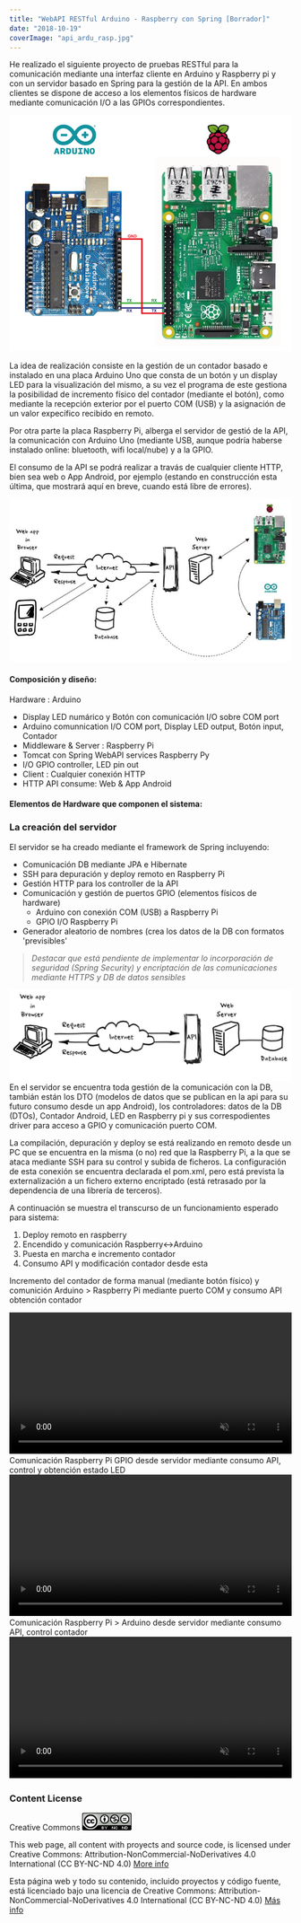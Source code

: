 ```yaml
---
title: "WebAPI RESTful Arduino - Raspberry con Spring [Borrador]"
date: "2018-10-19"
coverImage: "api_ardu_rasp.jpg"
---
```

He realizado el siguiente proyecto de pruebas RESTful para la comunicación mediante una interfaz cliente en Arduino y Raspberry pi y con un servidor basado en Spring para la gestión de la API. En ambos clientes se dispone de acceso a los elementos físicos de hardware mediante comunicación I/O a las GPIOs correspondientes.

![](171211-20Arduino20Vs20Raspberry20Pi1.jpg)

La idea de realización consiste en la gestión de un contador basado e instalado en una placa Arduino Uno que consta de un botón y un display LED para la visualización del mismo, a su vez el programa de este gestiona la posibilidad de incremento físico del contador (mediante el botón), como mediante la recepción exterior por el puerto COM (USB) y la asignación de un valor expecífico recibido en remoto.

Por otra parte la placa Raspberry Pi, alberga el servidor de gestió de la API, la comunicación con Arduino Uno (mediante USB, aunque podría haberse instalado online: bluetooth, wifi local/nube) y a la GPIO.

El consumo de la API se podrá realizar a travás de cualquier cliente HTTP, bien sea web o App Android, por ejemplo (estando en construcción esta última, que mostrará aquí en breve, cuando está libre de errores).

![](diagrama_sistema.jpg)

#### **Composición y diseño:**

Hardware : 
  Arduino
  - Display LED numárico y Botón con comunicación I/O sobre COM port
  - Arduino comunnication I/O COM port, Display LED output, Botón input, Contador
  - Middleware & Server : Raspberry Pi
  - Tomcat con Spring WebAPI services
  Raspberry Py 
  - I/O GPIO controller, LED pin out
  - Client : Cualquier conexión HTTP
  - HTTP API consume: Web & App Android

#### **Elementos de Hardware** que componen el sistema:

### La creación del servidor

El servidor se ha creado mediante el framework de Spring incluyendo:

- Comunicación DB mediante JPA e Hibernate
- SSH para depuración y deploy remoto en Raspberry Pi
- Gestión HTTP para los controller de la API
- Comunicación y gestión de puertos GPIO (elementos físicos de hardware)
  - Arduino con conexión COM (USB) a Raspberry Pi
  - GPIO I/O Raspberry Pi
- Generador aleatorio de nombres (crea los datos de la DB con formatos 'previsibles'

> _Destacar que está pendiente de implementar lo incorporación de seguridad (Spring Security) y encriptación de las comunicaciones mediante HTTPS y DB de datos sensibles_

![](web201.png)
En el servidor se encuentra toda gestión de la comunicación con la DB, tambián están los DTO (modelos de datos que se publican en la api para su futuro consumo desde un app Android), los controladores: datos de la DB (DTOs), Contador Android, LED en Raspberry pi y sus correspodientes driver para acceso a GPIO y comunicación puerto COM.

La compilación, depuración y deploy se está realizando en remoto desde un PC que se encuentra en la misma (o no) red que la Raspberry Pi, a la que se ataca mediante SSH para su control y subida de ficheros. La configuración de esta conexión se encuentra declarada el pom.xml, pero está prevista la externalización a un fichero externo encriptado (está retrasado por la dependencia de una librería de terceros).

A continuación se muestra el transcurso de un funcionamiento esperado para sistema:

1. Deploy remoto en raspberry
2. Encendido y comunicación Raspberry<->Arduino
3. Puesta en marcha e incremento contador
4. Consumo API y modificación contador desde esta

Incremento del contador de forma manual (mediante botón físico) y comunición Arduino > Raspberry Pi
mediante puerto COM y consumo API obtención contador

<video width="100%" muted controls>
    <source src="arduino_on_manual.mp4" type="video/mp4">
</video>
Comunicación Raspberry Pi GPIO desde servidor mediante consumo API, control y obtención estado LED

<video width="100%" muted controls>
    <source src="raspberry_led.mp4" type="video/mp4">
</video>
Comunicación Raspberry Pi > Arduino desde servidor mediante consumo API, control contador

<video width="100%" muted controls>
    <source src="arduino_ctrl_api.mp4" type="video/mp4">
</video>


### Content License

Creative Commons [![License: CC BY-NC-ND 4.0](88x311.png)](https://creativecommons.org/licenses/by-nc-nd/4.0/)

This web page, all content with proyects and source code, is licensed under Creative Commons: Attribution-NonCommercial-NoDerivatives 4.0 International (CC BY-NC-ND 4.0) [More info](https://creativecommons.org/licenses/by-nc-nd/4.0/)

Esta página web y todo su contenido, incluido proyectos y código fuente, está licenciado bajo una licencia de Creative Commons: Attribution-NonCommercial-NoDerivatives 4.0 International (CC BY-NC-ND 4.0) [Más info](https://creativecommons.org/licenses/by-nc-nd/4.0/deed.es)
